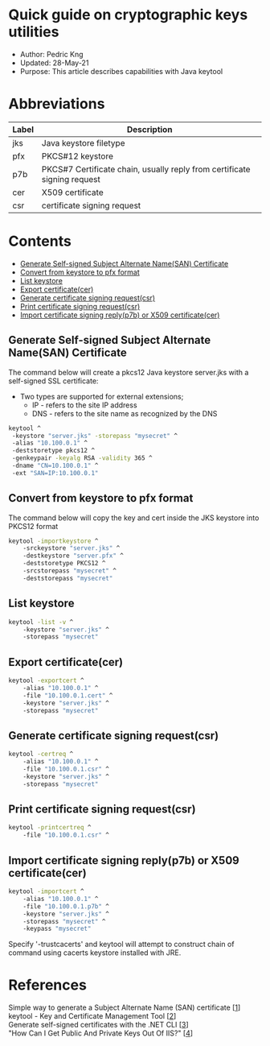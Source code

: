 # Quick guide on cryptographic keys utilities

* Author:   Pedric Kng
* Updated:  28-May-21
* Purpose:  This article describes capabilities with Java keytool 

# Abbreviations
| Label | Description |  
| --- | --- |
| jks | Java keystore filetype |
| pfx | PKCS#12 keystore | 
| p7b | PKCS#7 Certificate chain, usually reply from certificate signing request |
| cer | X509 certificate |
| csr | certificate signing request | 

# Contents
* [Generate Self-signed Subject Alternate Name(SAN) Certificate](#Generate-Self-signed-Subject-Alternate-Name(SAN)-Certificate)
* [Convert from keystore to pfx format](#Convert-from-keystore-to-pfx-format)
* [List keystore](#List-keystore)
* [Export certificate(cer)](#Export-certificate(cer))
* [Generate certificate signing request(csr)](#Generate-certificate-signing-request(csr))
* [Print certificate signing request(csr)](#Print-certificate-signing-request(csr))
* [Import certificate signing reply(p7b) or X509 certificate(cer)](#Import-certificate-signing-reply(p7b)-or-X509-certificate(cer))

## Generate Self-signed Subject Alternate Name(SAN) Certificate

The command below will create a pkcs12 Java keystore server.jks with a self-signed SSL certificate:
- Two types are supported for external extensions;
  - IP - refers to the site IP address
  - DNS - refers to the site name as recognized by the DNS

```bash
keytool ^
 -keystore "server.jks" -storepass "mysecret" ^
 -alias "10.100.0.1" ^
 -deststoretype pkcs12 ^
 -genkeypair -keyalg RSA -validity 365 ^
 -dname "CN=10.100.0.1" ^
 -ext "SAN=IP:10.100.0.1"
```

## Convert from keystore to pfx format
The command below will copy the key and cert inside the JKS keystore into PKCS12 format
```bash
keytool -importkeystore ^
    -srckeystore "server.jks" ^
    -destkeystore "server.pfx" ^
    -deststoretype PKCS12 ^
    -srcstorepass "mysecret" ^
    -deststorepass "mysecret"
```

## List keystore
```bash
keytool -list -v ^
    -keystore "server.jks" ^
    -storepass "mysecret"
```

## Export certificate(cer)
```bash
keytool -exportcert ^
    -alias "10.100.0.1" ^
    -file "10.100.0.1.cert" ^
    -keystore "server.jks" ^
    -storepass "mysecret"
```

## Generate certificate signing request(csr)
```bash
keytool -certreq ^
    -alias "10.100.0.1" ^
    -file "10.100.0.1.csr" ^
    -keystore "server.jks" ^
    -storepass "mysecret"
```
## Print certificate signing request(csr)
```bash
keytool -printcertreq ^
    -file "10.100.0.1.csr" ^
```

## Import certificate signing reply(p7b) or X509 certificate(cer)

```bash
keytool -importcert ^
    -alias "10.100.0.1" ^
    -file "10.100.0.1.p7b" ^
    -keystore "server.jks" ^
    -storepass "mysecret" ^
    -keypass "mysecret"
```

Specify '-trustcacerts' and keytool will attempt to construct chain of command using cacerts keystore installed with JRE.

# References
Simple way to generate a Subject Alternate Name (SAN) certificate [[1]]  
keytool - Key and Certificate Management Tool [[2]]  
Generate self-signed certificates with the .NET CLI [[3]]  
"How Can I Get Public And Private Keys Out Of IIS?" [[4]]

[1]: https://ultimatesecurity.pro/post/san-certificate "Simple way to generate a Subject Alternate Name (SAN) certificate"
[2]:https://docs.oracle.com/javase/7/docs/technotes/tools/solaris/keytool.html "keytool - Key and Certificate Management Tool"
[3]:https://docs.microsoft.com/en-us/dotnet/core/additional-tools/self-signed-certificates-guide "Generate self-signed certificates with the .NET CLI"
[4]:https://support.accessdata.com/hc/en-us/articles/207830957-How-can-I-get-public-and-private-keys-out-of-IIS- "How Can I Get Public And Private Keys Out Of IIS?"